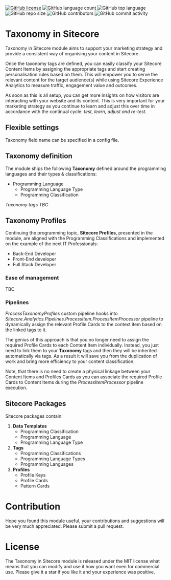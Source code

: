 [![GitHub license](https://img.shields.io/github/license/kate-orlova/taxonomy-in-sitecore.svg)](https://github.com/kate-orlova/taxonomy-in-sitecore/blob/master/LICENSE)
![GitHub language count](https://img.shields.io/github/languages/count/kate-orlova/taxonomy-in-sitecore.svg?style=flat)
![GitHub top language](https://img.shields.io/github/languages/top/kate-orlova/taxonomy-in-sitecore.svg?style=flat)
![GitHub repo size](https://img.shields.io/github/repo-size/kate-orlova/taxonomy-in-sitecore.svg?style=flat)
![GitHub contributors](https://img.shields.io/github/contributors/kate-orlova/taxonomy-in-sitecore)
![GitHub commit activity](https://img.shields.io/github/commit-activity/y/kate-orlova/taxonomy-in-sitecore)

# Taxonomy in Sitecore
Taxonomy in Sitecore module aims to support your marketing strategy and provide a consistent way of organising your content in Sitecore.

Once the taxonomy tags are defined, you can easily classify your Sitecore Content Items by assigning the appropriate tags and start creating personalisation rules based on them. This will empower you to serve the relevant content for the target audience(s) while using Sitecore Experience Analytics to measure traffic, engagement value and outcomes.

As soon as this is all setup, you can get more insights on how visitors are interacting with your website and its content. This is very important for your marketing strategy as you continue to learn and adjust this over time in accordance with the continual cycle: _test, learn, adjust and re-test_. 

## Flexible settings
Taxonomy field name can be specified in a config file.

## Taxonomy definition
The module ships the following **Taxonomy** defined around the programming languages and their types & classifications:

- Programming Language
     - Programming Language Type
     - Programming Classification

_Taxonomy tags TBC_

## Taxonomy Profiles
Continuing the programming topic, **Sitecore Profiles**, presented in the module, are aligned with the Programming Classifications and implemented on the example of the next IT Professionals:
- Back-End Developer
- Front-End developer
- Full Stack Developer


### Ease of management
TBC

### Pipelines
_ProcessTaxonomyProfiles_ custom pipeline hooks into _Sitecore.Analytics.Pipelines.ProcessItem.ProcessItemProcessor_ pipeline to dynamically assign the relevant Profile Cards to the context item based on the linked tags to it.

The genius of this approach is that you no longer need to assign the required Profile Cards to each Content Item individually. Instead, you just need to link them to your **Taxonomy** tags and then they will be inherited automatically via tags. As a result it will save you from the duplication of work and bring more efficiency to your content classification.

Note, that there is no need to create a physical linkage between your Content Items and Profiles Cards as you can associate the required Profile Cards to Content Items during the _ProcessItemProcessor_ pipeline execution.

## Sitecore Packages
Sitecore packages contain:

1. **Data Templates**
   - Programming Classification
   - Programming Language
   - Programming Language Type
2. **Tags**
   - Programming Classifications
   - Programming Language Types
   - Programming Languages
3. **Profiles**
   - Profile Keys
   - Profile Cards
   - Pattern Cards

# Contribution
Hope you found this module useful, your contributions and suggestions will be very much appreciated. Please submit a pull request.

# License
The Taxonomy in Sitecore module is released under the MIT license what means that you can modify and use it how you want even for commercial use. Please give it a star if you like it and your experience was positive.
